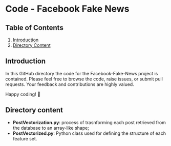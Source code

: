 # Code - Facebook Fake News

## Table of Contents

1. [Introduction](#introduction)
2. [Directory Content](#project-structure)

## Introduction
In this GitHub directory the code for the Facebook-Fake-News project is contained. Please feel free to browse the code, raise issues, or submit pull requests. Your feedback and contributions are highly valued.

Happy coding! 🚀

## Directory content
- **PostVectorization.py**: process of trasnforming each post retrieved from the database to an array-like shape;
- **PostVectorized.py**: Python class used for defining the structure of each feature set.
